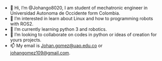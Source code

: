 - 👋 Hi, I’m @Johango8020, I am student of mechatronic engineer in Universidad Autonoma de Occidente form Colombia.
- 👀 I’m interested in learn about Linux and how to programming robots with ROS2.
- 🌱 I’m currently learning python 3 and robotics.
- 💞️ I’m looking to collaborate on codes in python or ideas of creation for yours projects.
- 📫 My email is Johan.gomez@uao.edu.co or johangomez109@gmail.com.

<!---
Johango8020/Johango8020 is a ✨ special ✨ repository because its `README.md` (this file) appears on your GitHub profile.
You can click the Preview link to take a look at your changes.
--->
